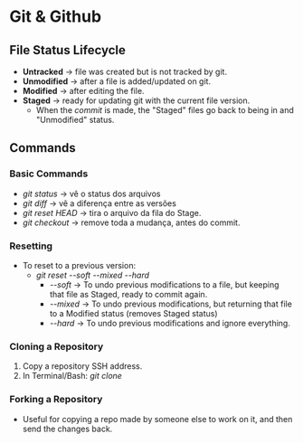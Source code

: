 # Git & Github

## File Status Lifecycle
* **Untracked** -> file was created but is not tracked by git.
* **Unmodified** -> after a file is added/updated on git.
* **Modified** -> after editing the file.
* **Staged** -> ready for updating git with the current file version.
    * When the *commit* is made, the "Staged" files go back to being in and "Unmodified" status.

## Commands
### Basic Commands
* *git status* -> vê o status dos arquivos
* *git diff* -> vê a diferença entre as versões
* *git reset HEAD <file>* -> tira o arquivo da fila do Stage.
* *git checkout <file>* -> remove toda a mudança, antes do commit.
### Resetting
* To reset to a previous version:
    * *git reset --soft --mixed --hard*
        * *--soft* -> To undo previous modifications to a file, but keeping that file as Staged, ready to commit again.
        * *--mixed* -> To undo previous modifications, but returning that file to a Modified status (removes Staged status)
        * *--hard* -> To undo previous modifications and ignore everything.
### Cloning a Repository
1. Copy a repository SSH address.
1. In Terminal/Bash: *git clone <SSH link> <local repository name>*

### Forking a Repository
* Useful for copying a repo made by someone else to work on it, and then send the changes back.